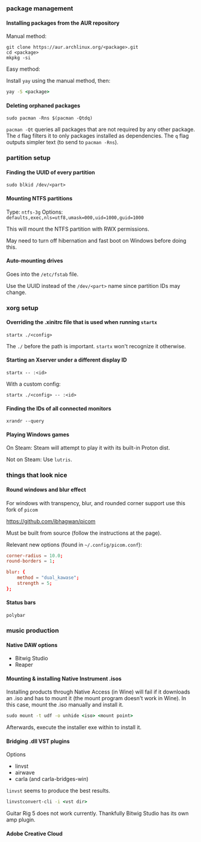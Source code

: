 
### package management

#### Installing packages from the AUR repository

Manual method:

```
git clone https://aur.archlinux.org/<package>.git
cd <package>
mkpkg -si
```

Easy method:

Install `yay` using the manual method, then:

```cmd
yay -S <package>
```

#### Deleting orphaned packages

```
sudo pacman -Rns $(pacman -Qtdq)
```

`pacman -Qt` queries all packages that are not required by any other package.
The `d` flag filters it to only packages installed as dependencies.
The `q` flag outputs simpler text (to send to `pacman -Rns`).

### partition setup

#### Finding the UUID of every partition

```
sudo blkid /dev/<part>
```

#### Mounting NTFS partitions

Type: `ntfs-3g`
Options: `defaults,exec,nls=utf8,umask=000,uid=1000,guid=1000`

This will mount the NTFS partition with RWX permissions.

May need to turn off hibernation and fast boot on Windows before doing this.

#### Auto-mounting drives

Goes into the `/etc/fstab` file.

Use the UUID instead of the `/dev/<part>` name since partition IDs may change.

### xorg setup

#### Overriding the .xinitrc file that is used when running `startx`

```
startx ./<config>
```

The `./` before the path is important. `startx` won't recognize it otherwise.

#### Starting an Xserver under a different display ID

```
startx -- :<id>
```

With a custom config:

```
startx ./<config> -- :<id>
```

#### Finding the IDs of all connected monitors

```
xrandr --query
```

#### Playing Windows games

On Steam: Steam will attempt to play it with its built-in Proton dist.

Not on Steam: Use `lutris`.

### things that look nice

#### Round windows and blur effect

For windows with transpency, blur, and rounded corner support use this fork of
`picom`

https://github.com/ibhagwan/picom

Must be built from source (follow the instructions at the page).

Relevant new options (found in `~/.config/picom.conf`):

```conf
corner-radius = 10.0;
round-borders = 1;

blur: {
	method = "dual_kawase";
	strength = 5;
};
```

#### Status bars

`polybar`

### music production

#### Native DAW options

- Bitwig Studio
- Reaper

#### Mounting & installing Native Instrument .isos

Installing products through Native Access (in Wine) will fail if it downloads an
.iso and has to mount it (the mount program doesn't work in Wine). In this case,
mount the .iso manually and install it.

```cmd
sudo mount -t udf -o unhide <iso> <mount point>
```

Afterwards, execute the installer exe within to install it.

#### Bridging .dll VST plugins

Options
- linvst
- airwave
- carla (and carla-bridges-win)

`linvst` seems to produce the best results.

```cmd
linvstconvert-cli -i <vst dir>
```

Guitar Rig 5 does not work currently. Thankfully Bitwig Studio has its own amp plugin.

#### Adobe Creative Cloud
